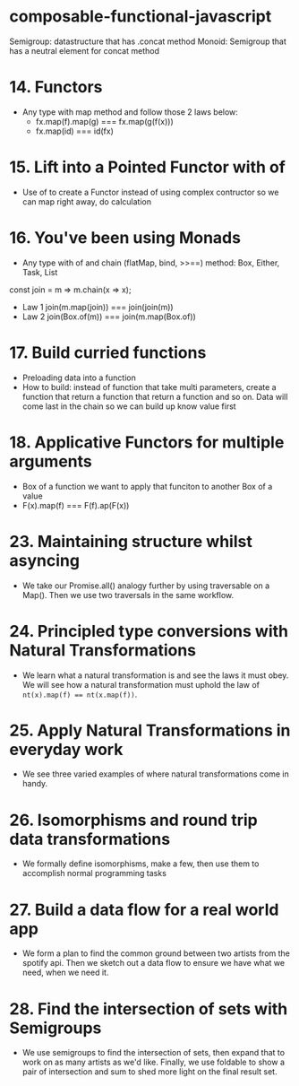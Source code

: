 # composable-functional-javascript

Semigroup: datastructure that has .concat method
Monoid: Semigroup that has a neutral element for concat method

# 14. Functors
* Any type with map method and follow those 2 laws below:
  * fx.map(f).map(g) === fx.map(g(f(x)))
  * fx.map(id) === id(fx)

# 15. Lift into a Pointed Functor with of
* Use of to create a Functor instead of using complex contructor so we can map right away, do calculation

# 16. You've been using Monads
* Any type with of and chain (flatMap, bind, >>==) method: Box, Either, Task, List

const join = m =>
  m.chain(x => x);

* Law 1 join(m.map(join)) === join(join(m))
* Law 2 join(Box.of(m)) === join(m.map(Box.of))

# 17. Build curried functions
* Preloading data into a function
* How to build: instead of function that take multi parameters, create a function that return a function that return a function and so on. Data will come last in the chain so we can build up know value first

# 18. Applicative Functors for multiple arguments
* Box of a function we want to apply that funciton to another Box of a value
* F(x).map(f) === F(f).ap(F(x))


# 23. Maintaining structure whilst asyncing 
* We take our Promise.all() analogy further by using traversable on a Map(). Then we use two traversals in the same workflow.

# 24. Principled type conversions with Natural Transformations
* We learn what a natural transformation is and see the laws it must obey. We will see how a natural transformation must uphold the law of `nt(x).map(f) == nt(x.map(f))`.

# 25. Apply Natural Transformations in everyday work
* We see three varied examples of where natural transformations come in handy.

# 26. Isomorphisms and round trip data transformations
* We formally define isomorphisms, make a few, then use them to accomplish normal programming tasks

# 27. Build a data flow for a real world app
* We form a plan to find the common ground between two artists from the spotify api. Then we sketch out a data flow to ensure we have what we need, when we need it.

# 28. Find the intersection of sets with Semigroups
* We use semigroups to find the intersection of sets, then expand that to work on as many artists as we'd like. Finally, we use foldable to show a pair of intersection and sum to shed more light on the final result set.

